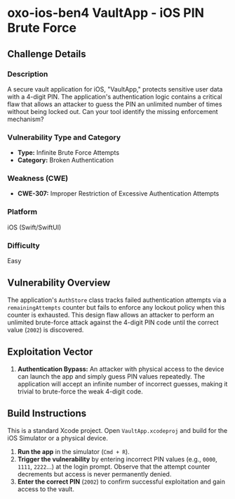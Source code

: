 # oxo-ios-ben4 VaultApp - iOS PIN Brute Force

## Challenge Details

### Description
A secure vault application for iOS, "VaultApp," protects sensitive user data with a 4-digit PIN. The application's authentication logic contains a critical flaw that allows an attacker to guess the PIN an unlimited number of times without being locked out. Can your tool identify the missing enforcement mechanism?

### Vulnerability Type and Category
- **Type:** Infinite Brute Force Attempts
- **Category:** Broken Authentication

### Weakness (CWE)
- **CWE-307:** Improper Restriction of Excessive Authentication Attempts

### Platform
iOS (Swift/SwiftUI)

### Difficulty
Easy

## Vulnerability Overview
The application's `AuthStore` class tracks failed authentication attempts via a `remainingAttempts` counter but fails to enforce any lockout policy when this counter is exhausted. This design flaw allows an attacker to perform an unlimited brute-force attack against the 4-digit PIN code until the correct value (`2002`) is discovered.

## Exploitation Vector
1.  **Authentication Bypass:** An attacker with physical access to the device can launch the app and simply guess PIN values repeatedly. The application will accept an infinite number of incorrect guesses, making it trivial to brute-force the weak 4-digit code.

## Build Instructions
This is a standard Xcode project. Open `VaultApp.xcodeproj` and build for the iOS Simulator or a physical device.

1.  **Run the app** in the simulator (`Cmd + R`).
2.  **Trigger the vulnerability** by entering incorrect PIN values (e.g., `0000`, `1111`, `2222`...) at the login prompt. Observe that the attempt counter decrements but access is never permanently denied.
3.  **Enter the correct PIN** (`2002`) to confirm successful exploitation and gain access to the vault.

